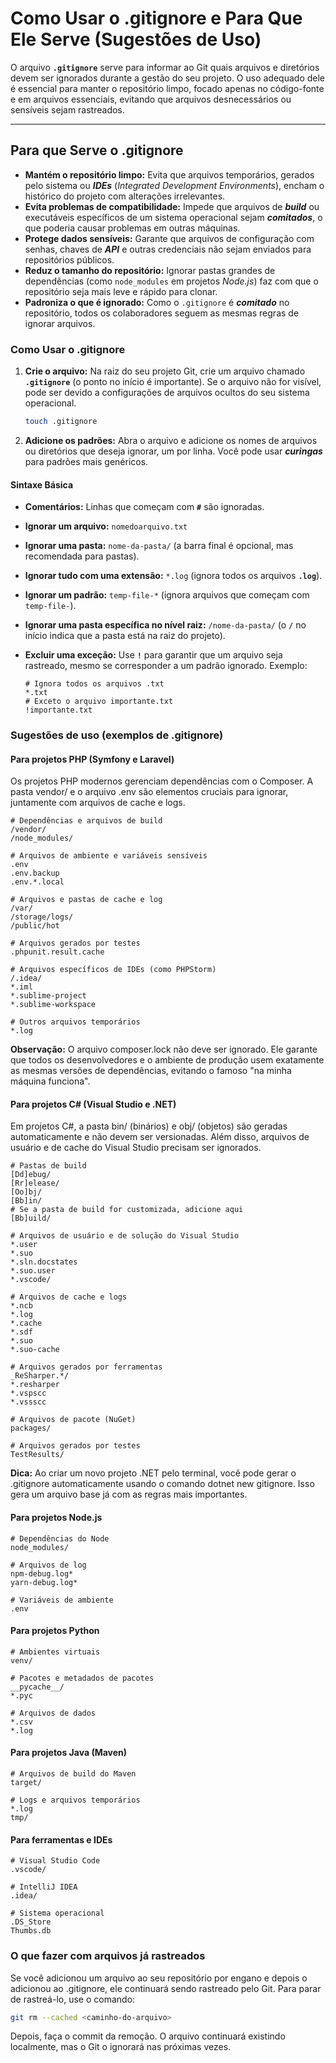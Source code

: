# Como Usar o .gitignore e Para Que Ele Serve (Sugestões de Uso)

O arquivo **`.gitignore`** serve para informar ao Git quais arquivos e diretórios devem ser ignorados durante a gestão do seu projeto. O uso adequado dele é essencial para manter o repositório limpo, focado apenas no código-fonte e em arquivos essenciais, evitando que arquivos desnecessários ou sensíveis sejam rastreados.

---

## Para que Serve o .gitignore

* **Mantém o repositório limpo:** Evita que arquivos temporários, gerados pelo sistema ou ***IDEs*** (*Integrated Development Environments*), encham o histórico do projeto com alterações irrelevantes.
* **Evita problemas de compatibilidade:** Impede que arquivos de ***build*** ou executáveis específicos de um sistema operacional sejam ***comitados***, o que poderia causar problemas em outras máquinas.
* **Protege dados sensíveis:** Garante que arquivos de configuração com senhas, chaves de ***API*** e outras credenciais não sejam enviados para repositórios públicos.
* **Reduz o tamanho do repositório:** Ignorar pastas grandes de dependências (como `node_modules` em projetos *Node.js*) faz com que o repositório seja mais leve e rápido para clonar.
* **Padroniza o que é ignorado:** Como o `.gitignore` é ***comitado*** no repositório, todos os colaboradores seguem as mesmas regras de ignorar arquivos.

### Como Usar o .gitignore

1.  **Crie o arquivo:** Na raiz do seu projeto Git, crie um arquivo chamado **`.gitignore`** (o ponto no início é importante). Se o arquivo não for visível, pode ser devido a configurações de arquivos ocultos do seu sistema operacional.

    ```sh
    touch .gitignore
    ```

2.  **Adicione os padrões:** Abra o arquivo e adicione os nomes de arquivos ou diretórios que deseja ignorar, um por linha. Você pode usar ***curingas*** para padrões mais genéricos.

#### Sintaxe Básica

* **Comentários:** Linhas que começam com **`#`** são ignoradas.
* **Ignorar um arquivo:** `nomedoarquivo.txt`
* **Ignorar uma pasta:** `nome-da-pasta/` (a barra final é opcional, mas recomendada para pastas).
* **Ignorar tudo com uma extensão:** `*.log` (ignora todos os arquivos **`.log`**).
* **Ignorar um padrão:** `temp-file-*` (ignora arquivos que começam com `temp-file-`).
* **Ignorar uma pasta específica no nível raiz:** `/nome-da-pasta/` (o **`/`** no início indica que a pasta está na raiz do projeto).
* **Excluir uma exceção:** Use **`!`** para garantir que um arquivo seja rastreado, mesmo se corresponder a um padrão ignorado. Exemplo:

    ```
    # Ignora todos os arquivos .txt
    *.txt
    # Exceto o arquivo importante.txt
    !importante.txt
    ```

### Sugestões de uso (exemplos de .gitignore)

#### Para projetos PHP (Symfony e Laravel)
Os projetos PHP modernos gerenciam dependências com o Composer. A pasta vendor/ e o arquivo .env são elementos cruciais para ignorar, juntamente com arquivos de cache e logs.
```
# Dependências e arquivos de build
/vendor/
/node_modules/

# Arquivos de ambiente e variáveis sensíveis
.env
.env.backup
.env.*.local

# Arquivos e pastas de cache e log
/var/
/storage/logs/
/public/hot

# Arquivos gerados por testes
.phpunit.result.cache

# Arquivos específicos de IDEs (como PHPStorm)
/.idea/
*.iml
*.sublime-project
*.sublime-workspace

# Outros arquivos temporários
*.log
```
**Observação:** O arquivo composer.lock não deve ser ignorado. Ele garante que todos os desenvolvedores e o ambiente de produção usem exatamente as mesmas versões de dependências, evitando o famoso "na minha máquina funciona".

#### Para projetos C# (Visual Studio e .NET)
Em projetos C#, a pasta bin/ (binários) e obj/ (objetos) são geradas automaticamente e não devem ser versionadas. Além disso, arquivos de usuário e de cache do Visual Studio precisam ser ignorados. 
```
# Pastas de build
[Dd]ebug/
[Rr]elease/
[Oo]bj/
[Bb]in/
# Se a pasta de build for customizada, adicione aqui
[Bb]uild/

# Arquivos de usuário e de solução do Visual Studio
*.user
*.suo
*.sln.docstates
*.suo.user
*.vscode/

# Arquivos de cache e logs
*.ncb
*.log
*.cache
*.sdf
*.suo
*.suo-cache

# Arquivos gerados por ferramentas
_ReSharper.*/
*.resharper
*.vspscc
*.vssscc

# Arquivos de pacote (NuGet)
packages/

# Arquivos gerados por testes
TestResults/
```
**Dica:** Ao criar um novo projeto .NET pelo terminal, você pode gerar o .gitignore automaticamente usando o comando dotnet new gitignore. Isso gera um arquivo base já com as regras mais importantes.

#### Para projetos Node.js
```
# Dependências do Node
node_modules/

# Arquivos de log
npm-debug.log*
yarn-debug.log*

# Variáveis de ambiente
.env
```

#### Para projetos Python
```
# Ambientes virtuais
venv/

# Pacotes e metadados de pacotes
__pycache__/
*.pyc

# Arquivos de dados
*.csv
*.log
```

#### Para projetos Java (Maven)
```
# Arquivos de build do Maven
target/

# Logs e arquivos temporários
*.log
tmp/
```

#### Para ferramentas e IDEs
```
# Visual Studio Code
.vscode/

# IntelliJ IDEA
.idea/

# Sistema operacional
.DS_Store
Thumbs.db
```

### O que fazer com arquivos já rastreados
Se você adicionou um arquivo ao seu repositório por engano e depois o adicionou ao .gitignore, ele continuará sendo rastreado pelo Git. Para parar de rastreá-lo, use o comando:
```sh
git rm --cached <caminho-do-arquivo>
```

Depois, faça o commit da remoção. O arquivo continuará existindo localmente, mas o Git o ignorará nas próximas vezes.
